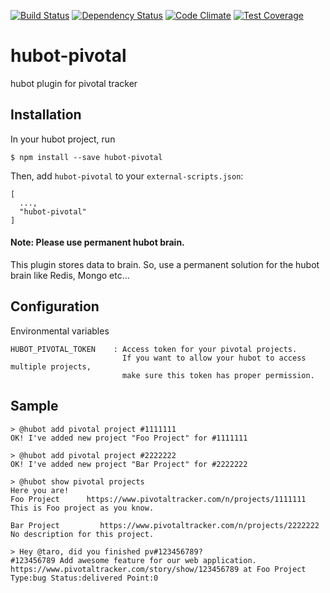 [![Build Status](https://travis-ci.org/gki/hubot-pivotal.svg?branch=master)](https://travis-ci.org/gki/hubot-pivotal)
[![Dependency Status](https://gemnasium.com/badges/github.com/gki/hubot-pivotal.svg)](https://gemnasium.com/github.com/gki/hubot-pivotal)
[![Code Climate](https://codeclimate.com/github/gki/hubot-pivotal/badges/gpa.svg)](https://codeclimate.com/github/gki/hubot-pivotal)
[![Test Coverage](https://codeclimate.com/github/gki/hubot-pivotal/badges/coverage.svg)](https://codeclimate.com/github/gki/hubot-pivotal/coverage)

# hubot-pivotal
hubot plugin for pivotal tracker

## Installation
In your hubot project, run
```
$ npm install --save hubot-pivotal
```
Then, add `hubot-pivotal` to your `external-scripts.json`:
```
[
  ...,
  "hubot-pivotal"
]
```

#### Note: Please use permanent hubot brain.

This plugin stores data to brain. So, use a permanent solution for the hubot brain like Redis, Mongo etc...

## Configuration
Environmental variables
```
HUBOT_PIVOTAL_TOKEN    : Access token for your pivotal projects.
                         If you want to allow your hubot to access multiple projects,
                         make sure this token has proper permission.
```

## Sample
```
> @hubot add pivotal project #1111111
OK! I've added new project "Foo Project" for #1111111

> @hubot add pivotal project #2222222
OK! I've added new project "Bar Project" for #2222222

> @hubot show pivotal projects
Here you are!
Foo Project      https://www.pivotaltracker.com/n/projects/1111111
This is Foo project as you know.

Bar Project         https://www.pivotaltracker.com/n/projects/2222222
No description for this project.

> Hey @taro, did you finished pv#123456789?
#123456789 Add awesome feature for our web application.
https://www.pivotaltracker.com/story/show/123456789 at Foo Project
Type:bug Status:delivered Point:0
```
